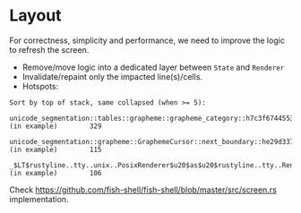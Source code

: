 # Layout

For correctness, simplicity and performance,
we need to improve the logic to refresh the screen.

* Remove/move logic into a dedicated layer between `State` and `Renderer`
* Invalidate/repaint only the impacted line(s)/cells.
* Hotspots:
```
Sort by top of stack, same collapsed (when >= 5):
        unicode_segmentation::tables::grapheme::grapheme_category::h7c3f67445534791a  (in example)        329
        unicode_segmentation::grapheme::GraphemeCursor::next_boundary::he29d337853eeb707  (in example)        115
        _$LT$rustyline..tty..unix..PosixRenderer$u20$as$u20$rustyline..tty..Renderer$GT$::calculate_position::h27c3e32aa6d92973  (in example)        106
```

Check <https://github.com/fish-shell/fish-shell/blob/master/src/screen.rs> implementation.
